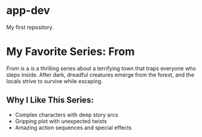 # app-dev
 My first repository.
# My Favorite Series: **From**

*From* is a is a thrilling series about a terrifying town that traps everyone who steps inside. After dark, dreadful creatures emerge from the forest, and the locals strive to survive while escaping.

## Why I Like This Series:
- Complex characters with deep story arcs
- Gripping plot with unexpected twists
- Amazing action sequences and special effects
